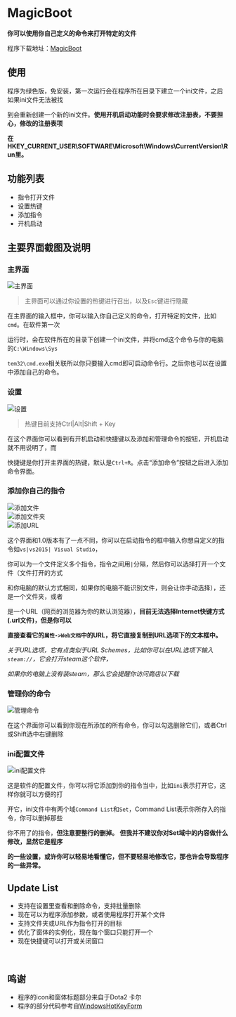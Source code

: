 # MagicBoot

**你可以使用你自己定义的命令来打开特定的文件**

程序下载地址：[MagicBoot](https://github.com/Jack54s/MagicBoot/blob/master/CommandStartProgram/bin/Release/app.publish/MagicBoot.exe)

## 使用

程序为绿色版，免安装，第一次运行会在程序所在目录下建立一个ini文件，之后如果ini文件无法被找  

到会重新创建一个新的ini文件。**使用开机启动功能时会要求修改注册表，不要担心，修改的注册表项**

**在HKEY_CURRENT_USER\SOFTWARE\Microsoft\Windows\CurrentVersion\Run里。**

## 功能列表

* 指令打开文件
* 设置热键
* 添加指令
* 开机启动

## 主要界面截图及说明

### 主界面

![主界面](https://github.com/Jack54s/MagicBoot/blob/master/SoftwareSnap/MainForm.png)  

> 主界面可以通过你设置的热键进行召出，以及`Esc`键进行隐藏

在主界面的输入框中，你可以输入你自己定义的命令，打开特定的文件，比如`cmd`。在软件第一次  

运行时，会在软件所在的目录下创建一个ini文件，并将cmd这个命令与你的电脑的`C:\Windows\Sys`  

`tem32\cmd.exe`相关联所以你只要输入cmd即可启动命令行。之后你也可以在设置中添加自己的命令。


### 设置

![设置](https://github.com/Jack54s/MagicBoot/blob/master/SoftwareSnap/Set.png)

> 热键目前支持Ctrl|Alt|Shift + Key

在这个界面你可以看到有开机启动和快捷键以及添加和管理命令的按钮，开机启动就不用说明了，而  

快捷键是你打开主界面的热键，默认是`Ctrl+R`。点击“添加命令”按钮之后进入添加命令界面。


### 添加你自己的指令

![添加文件](https://github.com/Jack54s/MagicBoot/blob/master/SoftwareSnap/addCommand_File.png)  
![添加文件夹](https://github.com/Jack54s/MagicBoot/blob/master/SoftwareSnap/addCommand_Folder.png)  
![添加URL](https://github.com/Jack54s/MagicBoot/blob/master/SoftwareSnap/addCommand_URL.png)

这个界面和1.0版本有了一点不同，你可以在启动指令的框中输入你想自定义的指令如`vs|vs2015| Visual Studio`，  

你可以为一个文件定义多个指令，指令之间用`|`分隔，然后你可以选择打开一个文件（文件打开的方式  

和你电脑的默认方式相同，如果你的电脑不能识别文件，则会让你手动选择），还是一个文件夹，或者  

是一个URL（网页的浏览器为你的默认浏览器），**目前无法选择Internet快键方式(.url文件)，但是你可以**  

**直接查看它的`属性->Web文档`中的URL，将它直接复制到URL选项下的文本框中。**  

*关于URL选项，它有点类似于URL Schemes，比如你可以在URL选项下输入`steam://`，它会打开steam这个软件，*

*如果你的电脑上没有装steam，那么它会提醒你访问商店以下载*

### 管理你的命令

![管理命令](https://github.com/Jack54s/MagicBoot/blob/master/SoftwareSnap/commandView.png)  

在这个界面你可以看到你现在所添加的所有命令，你可以勾选删除它们，或者Ctrl或Shift选中右键删除

### ini配置文件

![ini配置文件](https://github.com/Jack54s/MagicBoot/blob/master/SoftwareSnap/ini.png)

这是软件的配置文件，你可以将它添加到你的指令当中，比如`ini`表示打开它，这样你就可以方便的打  

开它，ini文件中有两个域`Command List`和`Set`，Command List表示你所存入的指令，你可以删掉那些  

你不用了的指令，**但注意要整行的删掉。** **但我并不建议你对Set域中的内容做什么修改，显然它是程序**

**的一些设置，或许你可以轻易地看懂它，但不要轻易地修改它，那也许会导致程序的一些异常。**

## Update List

* 支持在设置里查看和删除命令，支持批量删除
* 现在可以为程序添加参数，或者使用程序打开某个文件
* 支持文件夹或URL作为指令打开的目标
* 优化了窗体的实例化，现在每个窗口只能打开一个
* 现在快捷键可以打开或关闭窗口

<br/>

## 鸣谢

* 程序的icon和窗体标题部分来自于Dota2 卡尔
* 程序的部分代码参考自[WindowsHotKeyForm](https://github.com/yuanliwei/WindowsHotKeyForm)
